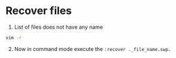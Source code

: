 # Recover files
 1. List of files does not have any name
```bash
vim -r
```
 2. Now in command mode execute the `:recover ._file_name.swp.`
